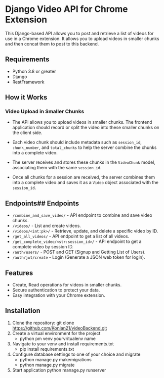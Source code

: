 # Django Video API for Chrome Extension

This Django-based API allows you to post and retrieve a list of videos for use in a Chrome extension. It allows you to upload videos in smaller chunks and then concat them to post to this backend.

## Requirements
- Python 3.8 or greater
- Django
- RestFramework

## How it Works

### Video Upload in Smaller Chunks

- The API allows you to upload videos in smaller chunks. The frontend application should record or split the video into these smaller chunks on the client side.

- Each video chunk should include metadata such as `session_id`, `chunk_number`, and `total_chunks` to help the server combine the chunks into a complete video.

- The server receives and stores these chunks in the `VideoChunk` model, associating them with the same `session_id`.

- Once all chunks for a session are received, the server combines them into a complete video and saves it as a `Video` object associated with the `session_id`.

## Endpoints## Endpoints
- `/combine_and_save_video/` - API endpoint to combine and save video chunks.
- `/videos/` - List and create videos.
- `/videos/<int:pk>/` - Retrieve, update, and delete a specific video by ID.
- `/get_all_videos/` - API endpoint to get a list of all videos.
- `/get_complete_video/<str:session_id>/` - API endpoint to get a complete video by session ID.
- `/auth/users/` - POST and GET (Signup and Getting List of Users).
- `/auth/jwt/create` - Login (Generate a JSON web token for login).

  

## Features
- Create, Read operations for videos in smaller chunks.
- Secure authentication to protect your data.
- Easy integration with your Chrome extension.

## Installation

1. Clone the repository:
   git clone https://github.com/Konlan21/videoBackend.git
2. Create a virtual environment for the project
   - python pm venv yourvritualenv name
3. Navigate to your venv and install requirements.txt
   - pip install requirements.txt
4. Configure database settings to one of your choice and migrate
    - python manage.py makemigrations
    - python manage.py migrate
5. Start application
    python manage.py runserver
